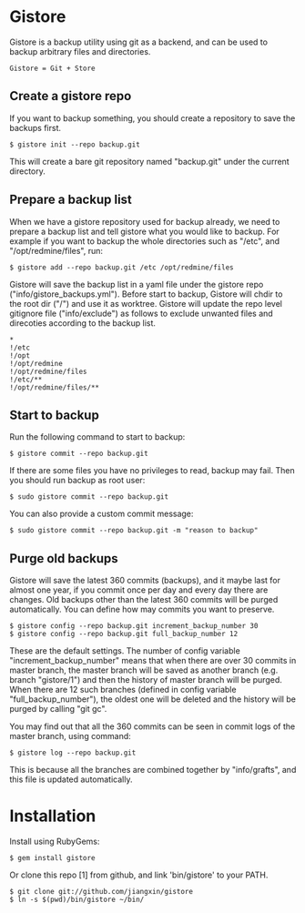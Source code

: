 Gistore
=======

Gistore is a backup utility using git as a backend, and can be used to
backup arbitrary files and directories.

    Gistore = Git + Store

Create a gistore repo
---------------------

If you want to backup something, you should create a repository to
save the backups first.

    $ gistore init --repo backup.git

This will create a bare git repository named "backup.git" under the
current directory.

Prepare a backup list
---------------------

When we have a gistore repository used for backup already, we need to
prepare a backup list and tell gistore what you would like to backup.
For example if you want to backup the whole directories such as "/etc",
and "/opt/redmine/files", run:

    $ gistore add --repo backup.git /etc /opt/redmine/files

Gistore will save the backup list in a yaml file under the gistore repo
("info/gistore_backups.yml"). Before start to backup, Gistore will chdir
to the root dir ("/") and use it as worktree. Gistore will update the
repo level gitignore file ("info/exclude") as follows to exclude unwanted
files and direcoties according to the backup list.

    *
    !/etc
    !/opt
    !/opt/redmine
    !/opt/redmine/files
    !/etc/**
    !/opt/redmine/files/**

Start to backup
---------------

Run the following command to start to backup:

    $ gistore commit --repo backup.git

If there are some files you have no privileges to read, backup may fail.
Then you should run backup as root user:

    $ sudo gistore commit --repo backup.git

You can also provide a custom commit message:

    $ sudo gistore commit --repo backup.git -m "reason to backup"

Purge old backups
-----------------

Gistore will save the latest 360 commits (backups), and it maybe last
for almost one year, if you commit once per day and every day there
are changes. Old backups other than the latest 360 commits will be
purged automatically. You can define how may commits you want to
preserve.

    $ gistore config --repo backup.git increment_backup_number 30
    $ gistore config --repo backup.git full_backup_number 12

These are the default settings. The number of config variable
"increment_backup_number" means that when there are over 30 commits
in master branch, the master branch will be saved as another branch
(e.g. branch "gistore/1") and then the history of master branch will
be purged. When there are 12 such branches (defined in config variable
"full_backup_number"), the oldest one will be deleted and the history
will be purged by calling "git gc".

You may find out that all the 360 commits can be seen in commit logs of
the master branch, using command:

    $ gistore log --repo backup.git

This is because all the branches are combined together by "info/grafts",
and this file is updated automatically.

Installation
============

Install using RubyGems:

    $ gem install gistore

Or clone this repo [1] from github, and link 'bin/gistore' to your PATH.

    $ git clone git://github.com/jiangxin/gistore
    $ ln -s $(pwd)/bin/gistore ~/bin/
